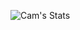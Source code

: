![Cam's Stats](https://github-readme-stats.vercel.app/api/wakatime?username=Cam&api_domain=wakapi.coder.cam&bg_color=0A0C10&title_color=ff0d8a&icon_color=5D4FBA&text_color=ffffff&custom_title=Week%20Language%20Stats&layout=compact)
